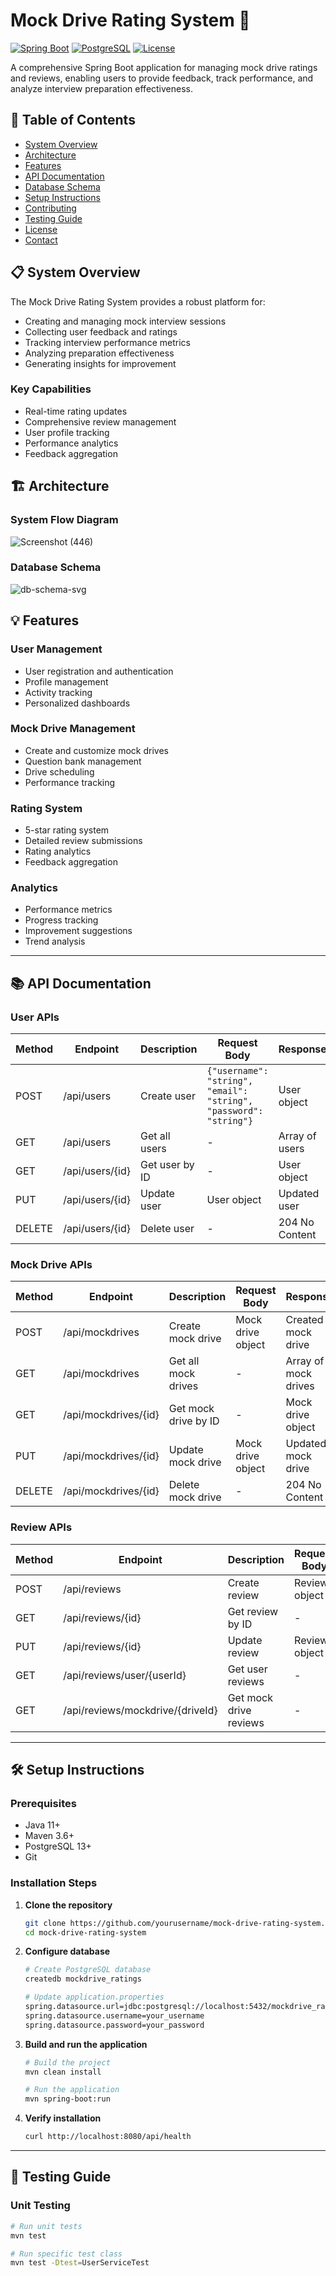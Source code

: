 # Mock Drive Rating System 🎯

[![Spring Boot](https://img.shields.io/badge/Spring%20Boot-3.1.0-brightgreen.svg)](https://spring.io/projects/spring-boot)
[![PostgreSQL](https://img.shields.io/badge/PostgreSQL-13.0-blue.svg)](https://www.postgresql.org/)
[![License](https://img.shields.io/badge/License-MIT-yellow.svg)](https://opensource.org/licenses/MIT)

A comprehensive Spring Boot application for managing mock drive ratings and reviews, enabling users to provide feedback, track performance, and analyze interview preparation effectiveness.

## 📑 Table of Contents
- [System Overview](#-system-overview)
- [Architecture](#-architecture)
- [Features](#-features)
- [API Documentation](#-api-documentation)
- [Database Schema](#-database-schema)
- [Setup Instructions](#-setup-instructions)
- [Contributing](#-contributing)
- [Testing Guide](#-testing-guide)
- [License](#-license)
- [Contact](#-contact)

## 📋 System Overview

The Mock Drive Rating System provides a robust platform for:
- Creating and managing mock interview sessions
- Collecting user feedback and ratings
- Tracking interview performance metrics
- Analyzing preparation effectiveness
- Generating insights for improvement

### Key Capabilities
- Real-time rating updates
- Comprehensive review management
- User profile tracking
- Performance analytics
- Feedback aggregation

## 🏗️ Architecture

### System Flow Diagram

![Screenshot (446)](https://github.com/user-attachments/assets/9fd0e6a3-789b-4cb9-a939-f40a62d2eac0)

### Database Schema

![db-schema-svg](https://github.com/user-attachments/assets/88af3d53-1b6d-476e-b48b-a9367db7bbf0)



## 💡 Features

### User Management
- User registration and authentication
- Profile management
- Activity tracking
- Personalized dashboards

### Mock Drive Management
- Create and customize mock drives
- Question bank management
- Drive scheduling
- Performance tracking

### Rating System
- 5-star rating system
- Detailed review submissions
- Rating analytics
- Feedback aggregation

### Analytics
- Performance metrics
- Progress tracking
- Improvement suggestions
- Trend analysis

---

## 📚 API Documentation

### User APIs
| Method | Endpoint         | Description          | Request Body                                         | Response       |
|--------|------------------|----------------------|------------------------------------------------------|----------------|
| POST   | /api/users        | Create user          | `{"username": "string", "email": "string", "password": "string"}` | User object    |
| GET    | /api/users        | Get all users        | -                                                    | Array of users |
| GET    | /api/users/{id}   | Get user by ID       | -                                                    | User object    |
| PUT    | /api/users/{id}   | Update user          | User object                                          | Updated user   |
| DELETE | /api/users/{id}   | Delete user          | -                                                    | 204 No Content |

### Mock Drive APIs
| Method | Endpoint               | Description          | Request Body    | Response         |
|--------|------------------------|----------------------|-----------------|------------------|
| POST   | /api/mockdrives         | Create mock drive    | Mock drive object | Created mock drive |
| GET    | /api/mockdrives         | Get all mock drives  | -               | Array of mock drives |
| GET    | /api/mockdrives/{id}    | Get mock drive by ID | -               | Mock drive object |
| PUT    | /api/mockdrives/{id}    | Update mock drive    | Mock drive object | Updated mock drive |
| DELETE | /api/mockdrives/{id}    | Delete mock drive    | -               | 204 No Content |

### Review APIs
| Method | Endpoint                               | Description            | Request Body    | Response         |
|--------|----------------------------------------|------------------------|-----------------|------------------|
| POST   | /api/reviews                           | Create review          | Review object   | Created review   |
| GET    | /api/reviews/{id}                      | Get review by ID       | -               | Review object    |
| PUT    | /api/reviews/{id}                      | Update review          | Review object   | Updated review   |
| GET    | /api/reviews/user/{userId}             | Get user reviews       | -               | Array of reviews |
| GET    | /api/reviews/mockdrive/{driveId}       | Get mock drive reviews | -               | Array of reviews |

---

## 🛠️ Setup Instructions

### Prerequisites
- Java 11+
- Maven 3.6+
- PostgreSQL 13+
- Git

### Installation Steps

1. **Clone the repository**
    ```bash
    git clone https://github.com/yourusername/mock-drive-rating-system.git
    cd mock-drive-rating-system
    ```

2. **Configure database**
    ```bash
    # Create PostgreSQL database
    createdb mockdrive_ratings

    # Update application.properties
    spring.datasource.url=jdbc:postgresql://localhost:5432/mockdrive_ratings
    spring.datasource.username=your_username
    spring.datasource.password=your_password
    ```

3. **Build and run the application**
    ```bash
    # Build the project
    mvn clean install

    # Run the application
    mvn spring-boot:run
    ```

4. **Verify installation**
    ```bash
    curl http://localhost:8080/api/health
    ```

---

## 🧪 Testing Guide

### Unit Testing
```bash
# Run unit tests
mvn test

# Run specific test class
mvn test -Dtest=UserServiceTest



